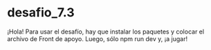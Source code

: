 ﻿# desafio_7.3

¡Hola! Para usar el desafío, hay que instalar los paquetes y colocar el archivo de Front de apoyo. Luego, sólo npm run dev y, ¡a jugar!
